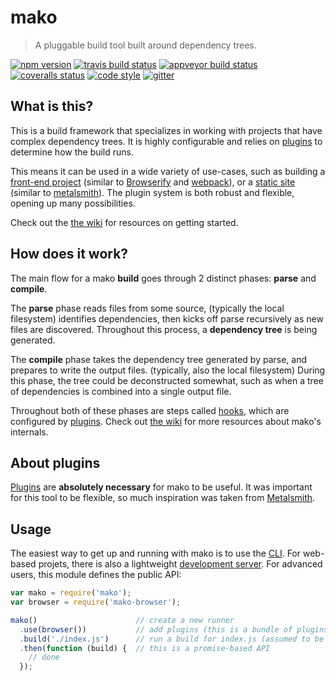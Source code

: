 # mako

> A pluggable build tool built around dependency trees.

[![npm version][npm-badge]][npm]
[![travis build status][travis-badge]][travis]
[![appveyor build status][appveyor-badge]][appveyor]
[![coveralls status][coveralls-badge]][coveralls]
[![code style][standard-badge]][standard]
[![gitter][gitter-badge]][gitter]


## What is this?

This is a build framework that specializes in working with projects that have
complex dependency trees. It is highly configurable and relies on
[plugins][plugins] to determine how the build runs.

This means it can be used in a wide variety of use-cases, such as building a
[front-end project][mako-browser] (similar to [Browserify][browserify] and
[webpack][webpack]), or a [static site][mako-static-site] (similar to
[metalsmith][metalsmith]). The plugin system is both robust and flexible,
opening up many possibilities.

Check out the [the wiki][wiki] for resources on getting started.


## How does it work?

The main flow for a mako **build** goes through 2 distinct phases: **parse** and
**compile**.

The **parse** phase reads files from some source, (typically the local
filesystem) identifies dependencies, then kicks off parse recursively as new
files are discovered. Throughout this process, a **dependency tree** is being
generated.

The **compile** phase takes the dependency tree generated by parse, and prepares
to write the output files. (typically, also the local filesystem) During this
phase, the tree could be deconstructed somewhat, such as when a tree of
dependencies is combined into a single output file.

Throughout both of these phases are steps called [hooks][hooks], which are
configured by [plugins][plugins]. Check out [the wiki][wiki] for more resources
about mako's internals.


## About plugins

[Plugins][plugins] are **absolutely necessary** for mako to be useful. It was
important for this tool to be flexible, so much inspiration was taken from
[Metalsmith][metalsmith].


## Usage

The easiest way to get up and running with mako is to use the [CLI][cli]. For
web-based projets, there is also a lightweight [development server][server]. For
advanced users, this module defines the public API:

```js
var mako = require('mako');
var browser = require('mako-browser');

mako()                      // create a new runner
  .use(browser())           // add plugins (this is a bundle of plugins)
  .build('./index.js')      // run a build for index.js (assumed to be in pwd)
  .then(function (build) {  // this is a promise-based API
    // done
  });
```


[appveyor-badge]: https://img.shields.io/appveyor/ci/makojs/mako.svg
[appveyor]: https://ci.appveyor.com/project/makojs/mako
[browserify]: http://browserify.org/
[cache]: https://github.com/makojs/cache
[cli]: https://github.com/makojs/cli
[coveralls-badge]: https://img.shields.io/coveralls/makojs/mako.svg
[coveralls]: https://coveralls.io/github/makojs/mako
[gitter-badge]: https://img.shields.io/gitter/room/makojs/general.svg
[gitter]: https://gitter.im/makojs/general
[hooks]: https://github.com/makojs/core/wiki/Hooks
[mako-browser]: http://github.com/makojs/browser
[mako-static-site]: http://github.com/makojs/static-site
[mako-tree]: https://github.com/makojs/tree
[metalsmith]: http://metalsmith.io/
[npm-badge]: https://img.shields.io/npm/v/mako.svg
[npm]: https://www.npmjs.com/package/mako
[plugins]: https://github.com/makojs/core/wiki/Plugins
[server]: https://github.com/makojs/serve
[standard-badge]: https://img.shields.io/badge/code%20style-standard-brightgreen.svg
[standard]: http://standardjs.com/
[travis-badge]: https://img.shields.io/travis/makojs/mako.svg
[travis]: https://travis-ci.org/makojs/mako
[webpack]: https://webpack.github.io/
[wiki]: http://github.com/makojs/core/wiki
